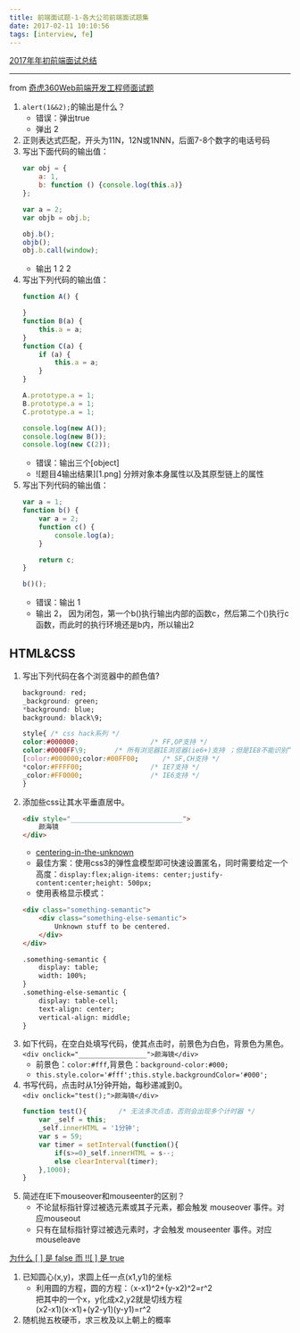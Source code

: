 ```yaml
---
title: 前端面试题-1-各大公司前端面试题集
date: 2017-02-11 10:10:56
tags: [interview, fe]
---
```


[2017年年初前端面试总结](http://www.jianshu.com/p/30965d1fe6a6)



----

from [奇虎360Web前端开发工程师面试题](http://yanhaijing.com/work/2015/06/26/find-job-of-360/)

1. `alert(1&&2);`的输出是什么？
    - 错误：弹出true
    - 弹出 2
2. 正则表达式匹配，开头为11N，12N或1NNN，后面7-8个数字的电话号码
3. 写出下面代码的输出值：
    ```js
    var obj = {
        a: 1,
        b: function () {console.log(this.a)}
    };

    var a = 2;
    var objb = obj.b;

    obj.b();
    objb();
    obj.b.call(window);
    ```
    - 输出 1 2 2
4. 写出下列代码的输出值：
    ```js
    function A() {

    }
    function B(a) {
        this.a = a;
    }
    function C(a) {
        if (a) {
            this.a = a;
        }
    }

    A.prototype.a = 1;
    B.prototype.a = 1;
    C.prototype.a = 1;

    console.log(new A());
    console.log(new B());
    console.log(new C(2));
    ```
    - 错误：输出三个[object]
    - ![题目4输出结果][1.png] 分辨对象本身属性以及其原型链上的属性
5. 写出下列代码的输出值：
    ```js
    var a = 1;
    function b() {
        var a = 2;
        function c() {
            console.log(a);
        }

        return c;
    }

    b()();
    ```
    - 错误：输出 1
    - 输出 2， 因为闭包，第一个b()执行输出内部的函数c，然后第二个()执行c函数，而此时的执行环境还是b内，所以输出2

## HTML&CSS ##
1. 写出下列代码在各个浏览器中的颜色值?
    ```css
    background: red;
    _background: green;
    *background: blue;
    background: black\9;
    ```
    ```css
    style{ /* css hack系列 */
    color:#000000;                  /* FF,OP支持 */
    color:#0000FF\9;       /* 所有浏览器IE浏览器(ie6+)支持 ；但是IE8不能识别“*”和“_”的css hack；所以我们可以这样写hack */
    [color:#000000;color:#00FF00;      /* SF,CH支持 */
    *color:#FFFF00;                 /* IE7支持 */
    _color:#FF0000;                 /* IE6支持 */
    }
    ```
2. 添加些css让其水平垂直居中。
    ```html
    <div style="____________________________">
        颜海镜
    </div>
    ```
    - [centering-in-the-unknown](https://css-tricks.com/centering-in-the-unknown/)
    - 最佳方案：使用css3的弹性盒模型即可快速设置匿名，同时需要给定一个高度：`display:flex;align-items: center;justify-content:center;height: 500px;`
    - 使用表格显示模式：
    ```html
    <div class="something-semantic">
        <div class="something-else-semantic">
            Unknown stuff to be centered.
        </div>
    </div>

    .something-semantic {
        display: table;
        width: 100%;
    }
    .something-else-semantic {
        display: table-cell;
        text-align: center;
        vertical-align: middle;
    }
    ```
3. 如下代码，在空白处填写代码，使其点击时，前景色为白色，背景色为黑色。  
    `<div onclick="_________________">颜海镜</div>`
    - 前景色：`color:#fff`,背景色：`background-color:#000;`
    - `this.style.color='#fff';this.style.backgroundColor='#000';`
4. 书写代码，点击时从1分钟开始，每秒递减到0。  
    `<div onclick="test();">颜海镜</div>`
    ```js
    function test(){        /* 无法多次点击，否则会出现多个计时器 */
        var _self = this;
        _self.innerHTML = '1分钟';
        var s = 59;
        var timer = setInterval(function(){
            if(s>=0)_self.innerHTML = s--;
            else clearInterval(timer);  		
        },1000);  
    }
    ```
5. 简述在IE下mouseover和mouseenter的区别？
    - 不论鼠标指针穿过被选元素或其子元素，都会触发 mouseover 事件。对应mouseout
    - 只有在鼠标指针穿过被选元素时，才会触发 mouseenter 事件。对应mouseleave

[为什么 [ ] 是 false 而 !![ ] 是 true](https://www.h5jun.com/post/why-false-why-true.html)

1. 已知圆心(x,y)，求圆上任一点(x1,y1)的坐标
    - 利用圆的方程，圆的方程：（x-x1)^2+(y-x2)^2=r^2  
    把其中的一个x，y化成x2,y2就是切线方程  
    (x2-x1)(x-x1)+(y2-y1)(y-y1)=r^2  
2. 随机抛五枚硬币，求三枚及以上朝上的概率


